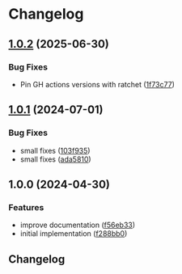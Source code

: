 # Changelog

## [1.0.2](https://github.com/tofuutils/asdf-tenv/compare/v1.0.1...v1.0.2) (2025-06-30)


### Bug Fixes

* Pin GH actions versions with ratchet ([1f73c77](https://github.com/tofuutils/asdf-tenv/commit/1f73c77d4542709614c744a1afc56f283c6e88b2))

## [1.0.1](https://github.com/tofuutils/asdf-tenv/compare/v1.0.0...v1.0.1) (2024-07-01)


### Bug Fixes

* small fixes ([103f935](https://github.com/tofuutils/asdf-tenv/commit/103f935106ff6f9d8ef1e0dc9fafbfdb340f5a47))
* small fixes ([ada5810](https://github.com/tofuutils/asdf-tenv/commit/ada581047c0257c048ab902bc37c87a44668665a))

## 1.0.0 (2024-04-30)


### Features

* improve documentation ([f56eb33](https://github.com/tofuutils/asdf-tenv/commit/f56eb338c0916bb833f0e7348188dbde7a1e00bf))
* initial implementation ([f288bb0](https://github.com/tofuutils/asdf-tenv/commit/f288bb0a3de30b384119a550a688ed47ebb4d6fc))

## Changelog
